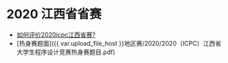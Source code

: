 # 2020 江西省省赛

- [如何评价2020icpc江西省赛?](https://www.zhihu.com/question/430246316)
- [热身赛题面]({{ var.upload_file_host }}地区赛/2020/2020（ICPC）江西省大学生程序设计竞赛热身赛题目.pdf)